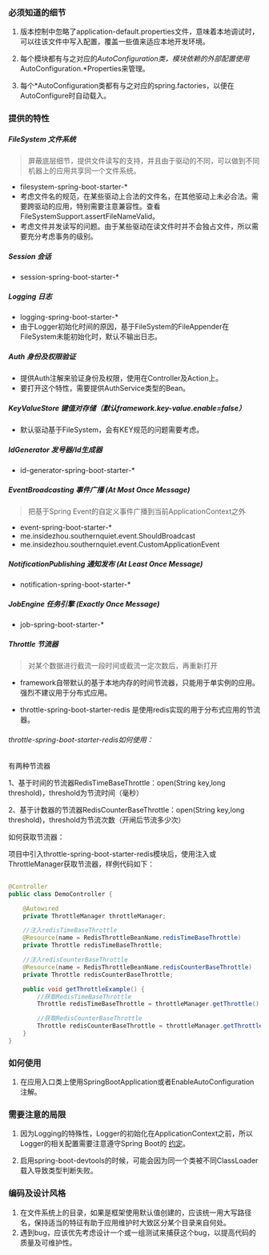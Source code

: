 ### 必须知道的细节
1. 版本控制中忽略了application-default.properties文件，意味着本地调试时，可以往该文件中写入配置，覆盖一些值来适应本地开发环境。

1. 每个模块都有与之对应的*AutoConfiguration类，模块依赖的外部配置使用*AutoConfiguration.*Properties来管理。

1. 每个*AutoConfiguration类都有与之对应的spring.factories，以便在AutoConfigure时自动载入。


### 提供的特性
##### FileSystem 文件系统  

> 屏蔽底层细节，提供文件读写的支持，并且由于驱动的不同，可以做到不同机器上的应用共享同一个文件系统。

- filesystem-spring-boot-starter-*
- 考虑文件名的规范，在某些驱动上合法的文件名，在其他驱动上未必合法。需要跨驱动的应用，特别需要注意兼容性。查看FileSystemSupport.assertFileNameValid。
- 考虑文件并发读写的问题。由于某些驱动在读文件时并不会独占文件，所以需要充分考虑事务的级别。

##### Session 会话  

- session-spring-boot-starter-*

##### Logging 日志

- logging-spring-boot-starter-*
- 由于Logger初始化时间的原因，基于FileSystem的FileAppender在FileSystem未能初始化时，默认不输出日志。
    
##### Auth 身份及权限验证

- 提供Auth注解来验证身份及权限，使用在Controller及Action上。  
- 要打开这个特性，需要提供AuthService类型的Bean。
    
##### KeyValueStore 键值对存储（默认framework.key-value.enable=false）

- 默认驱动基于FileSystem，会有KEY规范的问题需要考虑。
    
##### IdGenerator 发号器/Id生成器

- id-generator-spring-boot-starter-*
    
##### EventBroadcasting 事件广播 (At Most Once Message)

> 把基于Spring Event的自定义事件广播到当前ApplicationContext之外

- event-spring-boot-starter-*
- me.insidezhou.southernquiet.event.ShouldBroadcast
- me.insidezhou.southernquiet.event.CustomApplicationEvent
    
##### NotificationPublishing 通知发布 (At Least Once Message)

- notification-spring-boot-starter-*
    
##### JobEngine 任务引擎 (Exactly Once Message)

- job-spring-boot-starter-*

##### Throttle 节流器  

> 对某个数据进行截流一段时间或截流一定次数后，再重新打开

- framework自带默认的基于本地内存的时间节流器，只能用于单实例的应用。强烈不建议用于分布式应用。

- throttle-spring-boot-starter-redis 是使用redis实现的用于分布式应用的节流器。

###### throttle-spring-boot-starter-redis如何使用：
有两种节流器

1、基于时间的节流器RedisTimeBaseThrottle：open(String key,long threshold)，threshold为节流时间（毫秒）

2、基于计数器的节流器RedisCounterBaseThrottle：open(String key,long threshold)，threshold为节流次数（开闸后节流多少次）

如何获取节流器：

项目中引入throttle-spring-boot-starter-redis模块后，使用注入或ThrottleManager获取节流器，样例代码如下：
```java
    
@Controller
public class DemoController {

    @Autowired
    private ThrottleManager throttleManager;

    //注入redisTimeBaseThrottle
    @Resource(name = RedisThrottleBeanName.redisTimeBaseThrottle)
    private Throttle redisTimeBaseThrottle;

    //注入redisCounterBaseThrottle
    @Resource(name = RedisThrottleBeanName.redisCounterBaseThrottle)
    private Throttle redisCounterBaseThrottle;

    public void getThrottleExample() {
        //获取RedisTimeBaseThrottle
        Throttle redisTimeBaseThrottle = throttleManager.getThrottle();

        //获取RedisCounterBaseThrottle
        Throttle redisCounterBaseThrottle = throttleManager.getThrottle(RedisThrottleBeanName.redisCounterBaseThrottle);
    }
}

```

### 如何使用
1. 在应用入口类上使用SpringBootApplication或者EnableAutoConfiguration注解。


### 需要注意的局限
1. 因为Logging的特殊性，Logger的初始化在ApplicationContext之前，所以Logger的相关配置需要注意遵守Spring Boot的
[约定](https://docs.spring.io/spring-boot/docs/2.0.6.RELEASE/reference/htmlsingle/#boot-features-custom-log-configuration)。

1. 启用spring-boot-devtools的时候，可能会因为同一个类被不同ClassLoader载入导致类型判断失败。


### 编码及设计风格
1. 在文件系统上的目录，如果是框架使用默认值创建的，应该统一用大写路径名，保持适当的特征有助于应用维护时大致区分某个目录来自何处。
1. 遇到bug，应该优先考虑设计一个或一组测试来捕获这个bug，以提高代码的质量及可维护性。